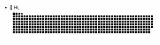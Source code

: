 - 👋 Hi,
![Snake gif](https://github.com/Genius-Stha/Genius-Stha/blob/output/github-contribution-grid-snake-dark.svg)
<!---
Genius-Stha/Genius-Stha is a ✨ special ✨ repository because its `README.md` (this file) appears on your GitHub profile.
You can click the Preview link to take a look at your changes.
--->
